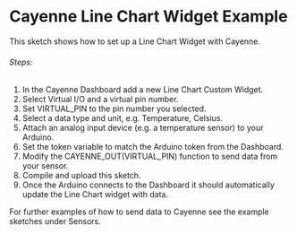 # Cayenne Line Chart Widget Example

This sketch shows how to set up a Line Chart Widget with Cayenne.

###### Steps:
1. In the Cayenne Dashboard add a new Line Chart Custom Widget.
3. Select Virtual I/O and a virtual pin number.
4. Set VIRTUAL_PIN to the pin number you selected.
5. Select a data type and unit, e.g. Temperature, Celsius.
6. Attach an analog input device (e.g. a temperature sensor) to your Arduino.
7. Set the token variable to match the Arduino token from the Dashboard.
8. Modify the CAYENNE_OUT(VIRTUAL_PIN) function to send data from your sensor.
9. Compile and upload this sketch.
10. Once the Arduino connects to the Dashboard it should automatically update the Line Chart widget with data.

For further examples of how to send data to Cayenne see the example sketches under Sensors.